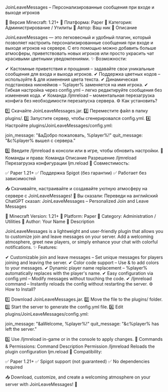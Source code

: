 JoinLeaveMessages – Персонализированные сообщения при входе и выходе игроков

🔹 Версия Minecraft: 1.21+
🔹 Платформа: Paper
🔹 Категория: Администрирование / Утилиты
🔹 Автор: Ваш ник
📌 Описание

JoinLeaveMessages — это легковесный и удобный плагин, который позволяет настроить персонализированные сообщения при входе и выходе игроков на сервере. С его помощью можно добавить больше атмосферы, приветствовать новых игроков или просто украсить чат красивыми цветными уведомлениями.
✨ Возможности:

✔ Кастомные приветствия и прощания – задавайте свои уникальные сообщения для входа и выхода игроков.
✔ Поддержка цветных кодов – используйте & для изменения цвета текста.
✔ Динамическая подстановка никнеймов – %player% заменяется на имя игрока.
✔ Гибкая настройка через config.yml – легко редактируйте сообщения без изменения кода.
✔ Команда /ljmreload – моментальная перезагрузка конфига без необходимости перезапуска сервера.
⚙ Как установить?

1️⃣ Скачайте JoinLeaveMessages.jar.
2️⃣ Переместите файл в папку plugins/.
3️⃣ Запустите сервер, чтобы сгенерировался config.yml.
4️⃣ Настройте plugins/JoinLeaveMessages/config.yml:

join_message: "&aДобро пожаловать, %player%!"
quit_message: "&c%player% вышел с сервера."

5️⃣ Введите /ljmreload в консоли или в игре, чтобы обновить настройки.
📜 Команды и права:
Команда	Описание	Разрешение
/ljmreload	Перезагрузка конфигурации	ljm.reload
📌 Совместимость:

✅ Paper 1.21+
✅ Поддержка Spigot (без гарантии)
✅ Работает без зависимостей

📥 Скачивайте, настраивайте и создавайте уютную атмосферу на сервере с JoinLeaveMessages! 🎉
Вы сказали:
Переведи на английский
ChatGPT сказал:
JoinLeaveMessages – Personalized Join and Leave Messages

🔹 Minecraft Version: 1.21+
🔹 Platform: Paper
🔹 Category: Administration / Utilities
🔹 Author: Your Name
📌 Description

JoinLeaveMessages is a lightweight and user-friendly plugin that allows you to customize join and leave messages on your server. Add a welcoming atmosphere, greet new players, or simply enhance your chat with colorful notifications.
✨ Features:

✔ Customizable join and leave messages – Set unique messages for players joining and leaving the server.
✔ Color code support – Use & to add colors to your messages.
✔ Dynamic player name replacement – %player% automatically replaces with the player's name.
✔ Easy configuration via config.yml – Modify messages without touching the code.
✔ /ljmreload command – Instantly reloads the config without restarting the server.
⚙ How to Install?

1️⃣ Download JoinLeaveMessages.jar.
2️⃣ Move the file to the plugins/ folder.
3️⃣ Start the server to generate the config.yml file.
4️⃣ Edit plugins/JoinLeaveMessages/config.yml:

join_message: "&aWelcome, %player%!"
quit_message: "&c%player% has left the server."

5️⃣ Use /ljmreload in-game or in the console to apply changes.
📜 Commands & Permissions:
Command	Description	Permission
/ljmreload	Reloads the plugin configuration	ljm.reload
📌 Compatibility:

✅ Paper 1.21+
✅ Spigot support (not guaranteed)
✅ No dependencies required

📥 Download, customize, and create a welcoming atmosphere on your server with JoinLeaveMessages! 🎉
